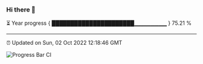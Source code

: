 ### Hi there 👋

⏳ Year progress { ██████████████████████▁▁▁▁▁▁▁▁ } 75.21 %

---

⏰ Updated on Sun, 02 Oct 2022 12:18:46 GMT

![Progress Bar CI](https://github.com/Shyam-Makwana/GitHub-Actions-Demo/workflows/Progress%20Bar%20CI/badge.svg)
